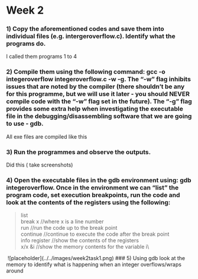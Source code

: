 # Week 2

### 1) Copy the aforementioned codes and save them into individual files (e.g. intergeroverflow.c). Identify what the programs do.

I called them programs 1 to 4

### 2) Compile them using the following command: gcc -o integeroverflow integeroverflow.c -w -g. The “-w” flag inhibits issues that are noted by the compiler (there shouldn’t be any for this programme, but we will use it later - you should NEVER compile code with the “-w” flag set in the future). The “-g” flag provides some extra help when investigating the executable file in the debugging/disassembling software that we are going to use - gdb.

All exe files are compiled like this

### 3) Run the programmes and observe the outputs.
Did this ( take screenshots)

### 4) Open the executable files in the gdb environment using: gdb integeroverflow. Once in the environment we can “list” the program code, set execution breakpoints, run the code and look at the contents of the registers using the following:
>list\
>break x //where x is a line number\
>run //run the code up to the break point\
>continue //continue to execute the code after the break point\
>info register //show the contents of the registers\
>x/x &i //show the memory contents for the variable i\
<img align='center'>
![placeholder](../../images/week2task1.png)
</img>
### 5) Using gdb look at the memory to identify what is happening when an integer overflows/wraps around